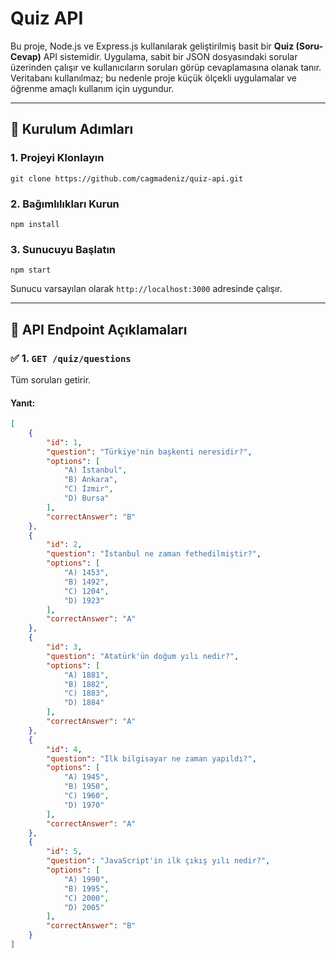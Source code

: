 # Quiz API

Bu proje, Node.js ve Express.js kullanılarak geliştirilmiş basit bir **Quiz (Soru-Cevap)** API sistemidir. Uygulama, sabit bir JSON dosyasındaki sorular üzerinden çalışır ve kullanıcıların soruları görüp cevaplamasına olanak tanır. Veritabanı kullanılmaz; bu nedenle proje küçük ölçekli uygulamalar ve öğrenme amaçlı kullanım için uygundur.

---

## 🔧 Kurulum Adımları

### 1. Projeyi Klonlayın

```terminal
git clone https://github.com/cagmadeniz/quiz-api.git

```

### 2. Bağımlılıkları Kurun

```terminal
npm install
```

### 3. Sunucuyu Başlatın

```terminal
npm start
```

Sunucu varsayılan olarak `http://localhost:3000` adresinde çalışır.

---

## 📌 API Endpoint Açıklamaları

### ✅ 1. `GET /quiz/questions`

Tüm soruları getirir.

#### Yanıt:
```json
[
    {
        "id": 1,
        "question": "Türkiye'nin başkenti neresidir?",
        "options": [
            "A) İstanbul",
            "B) Ankara",
            "C) İzmir",
            "D) Bursa"
        ],
        "correctAnswer": "B"
    },
    {
        "id": 2,
        "question": "İstanbul ne zaman fethedilmiştir?",
        "options": [
            "A) 1453",
            "B) 1492",
            "C) 1204",
            "D) 1923"
        ],
        "correctAnswer": "A"
    },
    {
        "id": 3,
        "question": "Atatürk'ün doğum yılı nedir?",
        "options": [
            "A) 1881",
            "B) 1882",
            "C) 1883",
            "D) 1884"
        ],
        "correctAnswer": "A"
    },
    {
        "id": 4,
        "question": "İlk bilgisayar ne zaman yapıldı?",
        "options": [
            "A) 1945",
            "B) 1950",
            "C) 1960",
            "D) 1970"
        ],
        "correctAnswer": "A"
    },
    {
        "id": 5,
        "question": "JavaScript'in ilk çıkış yılı nedir?",
        "options": [
            "A) 1990",
            "B) 1995",
            "C) 2000",
            "D) 2005"
        ],
        "correctAnswer": "B"
    }
]
```
